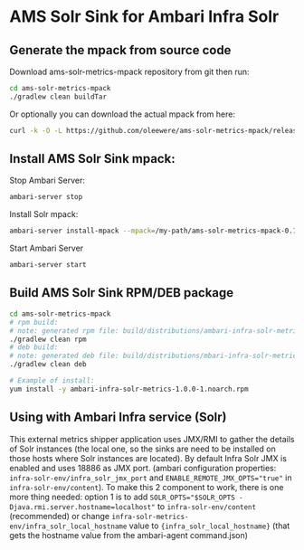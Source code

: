 # AMS Solr Sink for Ambari Infra Solr

## Generate the mpack from source code
Download ams-solr-metrics-mpack repository from git then run:
```bash
cd ams-solr-metrics-mpack
./gradlew clean buildTar
```
Or optionally you can download the actual mpack from here:
```bash
curl -k -O -L https://github.com/oleewere/ams-solr-metrics-mpack/releases/download/1.0.0/ams-solr-metrics-mpack-0.1.0.tar.gz
```

## Install AMS Solr Sink mpack:

Stop Ambari Server:
```bash
ambari-server stop
```

Install Solr mpack:
```bash
ambari-server install-mpack --mpack=/my-path/ams-solr-metrics-mpack-0.1.0.tar.gz --verbose
```

Start Ambari Server
```bash
ambari-server start
```

## Build AMS Solr Sink RPM/DEB package
```bash
cd ams-solr-metrics-mpack
# rpm build:
# note: generated rpm file: build/distributions/ambari-infra-solr-metrics*.rpm,
./gradlew clean rpm
# deb build:
# note: generated deb file: build/distributions/mbari-infra-solr-metrics*.deb,
./gradlew clean deb

# Example of install:
yum install -y ambari-infra-solr-metrics-1.0.0-1.noarch.rpm
```


## Using with Ambari Infra service (Solr)

This external metrics shipper application uses JMX/RMI to gather the details of Solr instances (the local one, so the sinks are need to be installed on those hosts where Solr instances are located). 
By default Infra Solr JMX is enabled and uses 18886 as JMX port. (ambari configuration properties: `infra-solr-env/infra_solr_jmx_port` and `ENABLE_REMOTE_JMX_OPTS="true"` in `infra-solr-env/content`). To make this 2 component to work, there is one more thing needed: option 1 is to add `SOLR_OPTS="$SOLR_OPTS -Djava.rmi.server.hostname=localhost"` to `infra-solr-env/content` (recommended) or change `infra-solr-metrics-env/infra_solr_local_hostname` value to `{infra_solr_local_hostname}` (that gets the hostname value from the ambari-agent command.json)
